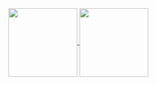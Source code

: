 
<a arget="_blank" rel="noopener noreferrer nofollow" href="https://github.com/Joshua-Riek ">
<picture>
  <source media="(prefers-color-scheme: dark)" height="137px" align="center"  style="max-width: 100%;" srcset="https://github-readme-stats.vercel.app/api?username=Joshua-Riek&amp;hide_title=true&amp;hide_border=true&amp;show_icons=true&amp;include_all_commits=true&amp;count_private=true&amp;line_height=21&amp;text_color=000&amp;icon_color=000&amp;bg_color=0,ea6161,ffc64d,fffc4d,52fa5a&amp;theme=graywhite">
  <img height="137px" align="center" src="https://github-readme-stats.vercel.app/api?username=Joshua-Riek&amp;hide_title=true&amp;hide_border=true&amp;show_icons=true&amp;include_all_commits=true&amp;count_private=true&amp;line_height=21&amp;text_color=000&amp;icon_color=000&amp;bg_color=0,ea6161,ffc64d,fffc4d,52fa5a&amp;theme=graywhite" style="max-width: 100%;">
</picture>
</a>
<a arget="_blank" rel="noopener noreferrer nofollow" href="https://github.com/Joshua-Riek" >
<picture>
  <source media="(prefers-color-scheme: dark)" height="137px" align="center"  style="max-width: 100%;" srcset="https://github-readme-stats.vercel.app/api/top-langs/?username=Joshua-Riek&amp;hide=html&amp;hide_title=false&amp;hide_border=true&amp;layout=compact&amp;langs_count=6&amp;theme=dark">
  <img height="137px" align="center" src="https://github-readme-stats.vercel.app/api/top-langs/?username=Joshua-Riek&amp;hide=html&amp;hide_title=false&amp;hide_border=true&amp;layout=compact&amp;langs_count=6&amp;theme=default" style="max-width: 100%;">
</picture>
</a>
